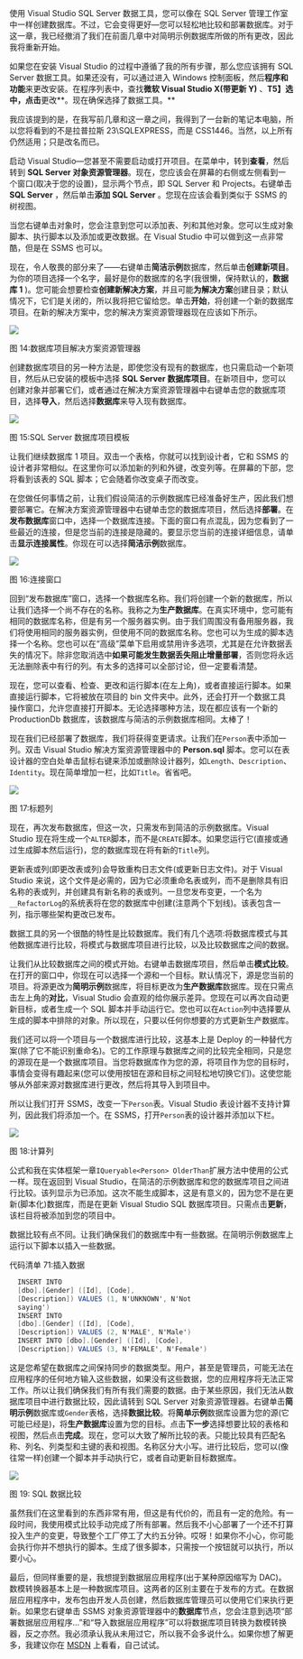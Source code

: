 使用 Visual Studio SQL Server 数据工具，您可以像在 SQL Server 管理工作室中一样创建数据库。不过，它会变得更好—您可以轻松地比较和部署数据库。对于这一章，我已经撤消了我们在前面几章中对简明示例数据库所做的所有更改，因此我将重新开始。

如果您在安装 Visual Studio 的过程中遵循了我的所有步骤，那么您应该拥有 SQL Server 数据工具。如果还没有，可以通过进入 Windows 控制面板，然后**程序和功能**来更改安装。在程序列表中，查找**微软 Visual Studio X(带更新 Y)** 、**T5】选中，点击**更改**。现在确保选择了数据工具。**

我应该提到的是，在我写前几章和这一章之间，我得到了一台新的笔记本电脑，所以您将看到的不是拉普拉斯 23\SQLEXPRESS，而是 CSS1446。当然，以上所有仍然适用；只是改名而已。

启动 Visual Studio—您甚至不需要启动或打开项目。在菜单中，转到**查看**，然后转到 **SQL Server 对象资源管理器**。现在，您应该会在屏幕的右侧或左侧看到一个窗口(取决于您的设置)，显示两个节点，即 SQL Server 和 Projects。右键单击 **SQL Server** ，然后单击**添加 SQL Server** 。您现在应该会看到类似于 SSMS 的树视图。

当您右键单击对象时，您会注意到您可以添加表、列和其他对象。您可以生成对象脚本、执行脚本以及添加或更改数据。在 Visual Studio 中可以做到这一点非常酷，但是在 SSMS 也可以。

现在，令人敬畏的部分来了——右键单击**简洁示例**数据库，然后单击**创建新项目**。为你的项目选择一个名字，最好是你的数据库的名字(我很懒，保持默认的，**数据库 1** )。您可能会想要检查**创建新解决方案**，并且可能**为解决方案**创建目录；默认情况下，它们是关闭的，所以我将把它留给您。单击**开始**，将创建一个新的数据库项目。在新的解决方案中，您的解决方案资源管理器现在应该如下所示。

![](img/00018.jpeg)

图 14:数据库项目解决方案资源管理器

创建数据库项目的另一种方法是，即使您没有现有的数据库，也只需启动一个新项目，然后从已安装的模板中选择 **SQL Server 数据库项目**。在新项目中，您可以创建对象并部署它们，或者通过在解决方案资源管理器中右键单击您的数据库项目，选择**导入**，然后选择**数据库**来导入现有数据库。

![](img/00019.jpeg)

图 15:SQL Server 数据库项目模板

让我们继续数据库 1 项目。双击一个表格，你就可以找到设计者，它和 SSMS 的设计者非常相似。在这里你可以添加新的列和外键，改变列等。在屏幕的下部，您将看到该表的 SQL 脚本；它会随着你改变桌子而改变。

在您做任何事情之前，让我们假设简洁的示例数据库已经准备好生产，因此我们想要部署它。在解决方案资源管理器中右键单击您的数据库项目，然后选择**部署**。在**发布数据库**窗口中，选择一个数据库连接。下面的窗口有点混乱，因为您看到了一些最近的连接，但是您当前的连接是隐藏的。要显示您当前的连接详细信息，请单击**显示连接属性**。你现在可以选择**简洁示例**数据库。

![](img/00020.jpeg)

图 16:连接窗口

回到“发布数据库”窗口，选择一个数据库名称。我们将创建一个新的数据库，所以让我们选择一个尚不存在的名称。我称之为**生产数据库**。在真实环境中，您可能有相同的数据库名称，但是有另一个服务器实例。由于我们周围没有备用服务器，我们将使用相同的服务器实例，但使用不同的数据库名称。您也可以为生成的脚本选择一个名称。您也可以在“高级”菜单下启用或禁用许多选项，尤其是在允许数据丢失的情况下。除非您取消选中**如果可能发生数据丢失阻止增量部署**，否则您将永远无法删除表中有行的列。有太多的选择可以全部讨论，但一定要看清楚。

现在，您可以查看、检查、更改和运行脚本(在左上角)，或者直接运行脚本。如果直接运行脚本，它将被放在项目的 bin 文件夹中。此外，还会打开一个数据工具操作窗口，允许您直接打开脚本。无论选择哪种方法，现在都应该有一个新的 ProductionDb 数据库，该数据库与简洁的示例数据库相同。太棒了！

现在我们已经部署了数据库，我们将获得变更请求。让我们在`Person`表中添加一列。双击 Visual Studio 解决方案资源管理器中的 **Person.sql** 脚本。您可以在表设计器的空白处单击鼠标右键来添加或删除设计器列，如`Length`、`Description`、`Identity`。现在简单增加一栏，比如`Title`。省省吧。

![](img/00021.jpeg)

图 17:标题列

现在，再次发布数据库，但这一次，只需发布到简洁的示例数据库。Visual Studio 现在将生成一个`ALTER`脚本，而不是`CREATE`脚本。如果您运行它(直接或通过生成脚本然后运行)，您的数据库现在将有新的`Title`列。

更新表或列(即更改表或列)会导致重构日志文件(或更新日志文件)。对于 Visual Studio 来说，这个文件是必需的，因为它必须重命名表或列，而不是删除具有旧名称的表或列，并创建具有新名称的表或列。一旦您发布变更，一个名为`__RefactorLog`的系统表将在您的数据库中创建(注意两个下划线)。该表包含一列，指示哪些架构更改已发布。

数据工具的另一个很酷的特性是比较数据库。我们有几个选项:将数据库模式与其他数据库进行比较，将模式与数据库项目进行比较，以及比较数据库之间的数据。

让我们从比较数据库之间的模式开始。右键单击数据库项目，然后单击**模式比较**。在打开的窗口中，你现在可以选择一个源和一个目标。默认情况下，源是您当前的项目。将源更改为**简明示例**数据库，将目标更改为**生产数据库**数据库。现在只需点击左上角的**对比**，Visual Studio 会直观的给你展示差异。您现在可以再次自动更新目标，或者生成一个 SQL 脚本并手动运行它。您也可以在`Action`列中选择要从生成的脚本中排除的对象。所以现在，只要以任何你想要的方式更新生产数据库。

我们还可以将一个项目与一个数据库进行比较，这基本上是 Deploy 的一种替代方案(除了它不能识别重命名)。它的工作原理与数据库之间的比较完全相同，只是您的源现在是一个数据库项目。当您将数据库作为您的源，将项目作为您的目标时，事情会变得有趣起来(您可以使用按钮在源和目标之间轻松地切换它们)。这使您能够从外部来源对数据库进行更改，然后将其导入到项目中。

所以让我们打开 SSMS，改变一下`Person`表。Visual Studio 表设计器不支持计算列，因此我们将添加一个。在 SSMS，打开`Person`表的设计器并添加以下栏。

![](img/00022.jpeg)

图 18:计算列

公式和我在实体框架一章`IQueryable<Person> OlderThan`扩展方法中使用的公式一样。现在返回到 Visual Studio，在简洁的示例数据库和您的数据库项目之间进行比较。该列显示为已添加。这次不能生成脚本，这是有意义的，因为您不是在更新(脚本化)数据库，而是在更新 Visual Studio SQL 数据库项目。只需点击**更新**，该栏目将被添加到您的项目中。

数据比较有点不同。让我们确保我们的数据库中有一些数据。在简明示例数据库上运行以下脚本以插入一些数据。

代码清单 71:插入数据

```cs
  INSERT INTO
  [dbo].[Gender] ([Id], [Code],
  [Description]) VALUES (1, N'UNKNOWN', N'Not
  saying')
  INSERT INTO
  [dbo].[Gender] ([Id], [Code],
  [Description]) VALUES (2, N'MALE', N'Male')
  INSERT INTO [dbo].[Gender] ([Id], [Code],
  [Description]) VALUES (3, N'FEMALE', N'Female')

```

这是您希望在数据库之间保持同步的数据类型。用户，甚至是管理员，可能无法在应用程序的任何地方输入这些数据，如果没有这些数据，您的应用程序将无法正常工作。所以让我们确保我们有所有我们需要的数据。由于某些原因，我们无法从数据库项目中进行数据比较，因此请转到 SQL Server 对象资源管理器。右键单击**简明示例**数据库或`Gender`表格，选择**数据比较**。将**简单示例**数据库设置为您的源(它可能已经是)，将**生产数据库**设置为您的目标。点击**下一步**选择想要比较的表格和视图，然后点击**完成**。现在，您可以大致了解所比较的表。只能比较具有匹配名称、列名、列类型和主键的表和视图。名称区分大小写。进行比较后，您可以(像往常一样)创建一个脚本并手动执行它，或者自动更新目标数据库。

![](img/00023.jpeg)

图 19: SQL 数据比较

虽然我们在这里看到的东西非常有用，但这是有代价的，而且有一定的危险。有一段时间，我使用模式比较手动完成了所有部署。然后我不小心部署了一个还不打算投入生产的变更，导致整个工厂停工了大约五分钟。哎呀！如果你不小心，你可能会执行你并不想执行的脚本。生成了很多脚本，只需按一个按钮就可以执行，所以要小心。

最后，但同样重要的是，我想提到数据层应用程序(出于某种原因缩写为 DAC)。数模转换器基本上是一种数据库项目。这两者的区别主要在于发布的方式。在数据层应用程序中，发布包由开发人员创建，然后数据库管理员可以使用它们来执行更新。如果您右键单击 SSMS 对象资源管理器中的**数据库**节点，您会注意到选项“部署数据层应用程序…”和“导入数据层应用程序”可以将数据库项目转换为数模转换器，反之亦然。我必须承认我从未用过它，所以我不会多说什么。如果你想了解更多，我建议你在 [MSDN](https://msdn.microsoft.com/en-us/library/ee210546.aspx) 上看看，自己试试。